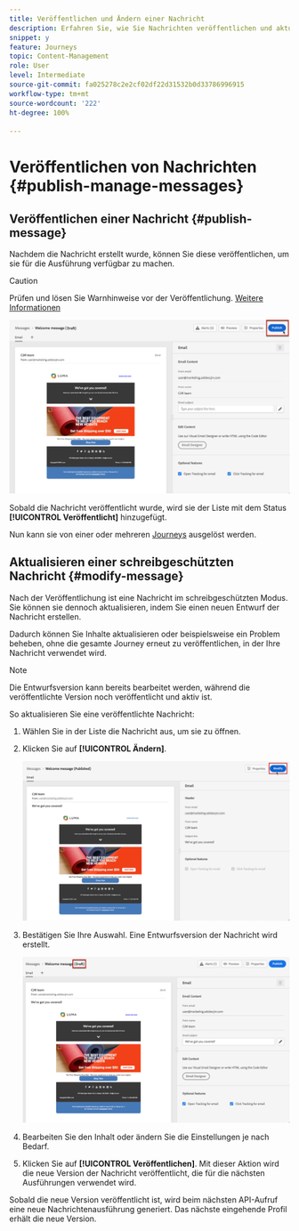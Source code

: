 ```yaml
---
title: Veröffentlichen und Ändern einer Nachricht
description: Erfahren Sie, wie Sie Nachrichten veröffentlichen und aktualisieren
snippet: y
feature: Journeys
topic: Content-Management
role: User
level: Intermediate
source-git-commit: fa025278c2e2cf02df22d31532b0d33786996915
workflow-type: tm+mt
source-wordcount: '222'
ht-degree: 100%

---
```


# Veröffentlichen von Nachrichten {#publish-manage-messages}

## Veröffentlichen einer Nachricht {#publish-message}

Nachdem die Nachricht erstellt wurde, können Sie diese veröffentlichen, um sie für die Ausführung verfügbar zu machen.

>[!CAUTION]
>
>Prüfen und lösen Sie Warnhinweise vor der Veröffentlichung. [Weitere Informationen](alerts.md)

![](assets/publish-message.png)

Sobald die Nachricht veröffentlicht wurde, wird sie der Liste mit dem Status **[!UICONTROL Veröffentlicht]** hinzugefügt.

Nun kann sie von einer oder mehreren [Journeys](building-journeys/journey.md) ausgelöst werden.

## Aktualisieren einer schreibgeschützten Nachricht {#modify-message}

Nach der Veröffentlichung ist eine Nachricht im schreibgeschützten Modus. Sie können sie dennoch aktualisieren, indem Sie einen neuen Entwurf der Nachricht erstellen.

Dadurch können Sie Inhalte aktualisieren oder beispielsweise ein Problem beheben, ohne die gesamte Journey erneut zu veröffentlichen, in der Ihre Nachricht verwendet wird.

>[!NOTE]
>
>Die Entwurfsversion kann bereits bearbeitet werden, während die veröffentlichte Version noch veröffentlicht und aktiv ist.

So aktualisieren Sie eine veröffentlichte Nachricht:

1. Wählen Sie in der Liste die Nachricht aus, um sie zu öffnen.

1. Klicken Sie auf **[!UICONTROL Ändern]**.

   ![](assets/message-modify.png)

1. Bestätigen Sie Ihre Auswahl. Eine Entwurfsversion der Nachricht wird erstellt.

   ![](assets/message-modify-v2.png)

1. Bearbeiten Sie den Inhalt oder ändern Sie die Einstellungen je nach Bedarf.
1. Klicken Sie auf **[!UICONTROL Veröffentlichen]**. Mit dieser Aktion wird die neue Version der Nachricht veröffentlicht, die für die nächsten Ausführungen verwendet wird.

Sobald die neue Version veröffentlicht ist, wird beim nächsten API-Aufruf eine neue Nachrichtenausführung generiert. Das nächste eingehende Profil erhält die neue Version.

<!--For batch messages, the audience/segment being processed in the previous execution will not be affected by the new version. Only the next incoming API call with an audience/segment will generate a new message execution with the new version. -->
